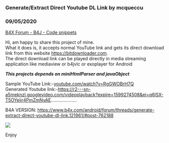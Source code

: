 ### Generate/Extract Direct Youtube DL Link by mcqueccu
### 09/05/2020
[B4X Forum - B4J - Code snippets](https://www.b4x.com/android/forum/threads/121960/)

Hi, am happy to share this project of mine.  
What it does is, it accepts normal YouTube link and gets its direct download link from this website <https://bitdownloader.com>.  
The direct download link can be played directly in media streaming application like mediaview or b4jvlc or exoplayer for Android  
  
***This projects depends on miniHtmlParser and javaObject***  
  
Sample YouTube Link:-[youtube.com/watch?v=RgGWOBrH7Q](http://youtube.com/watch?v=RgGWOBrH7Q)  
Generated Youtube link:-<https://r2---sn-a5meknzl.googlevideo.com/videoplayback?expire=1599274508&ei=q6lSX-T5OYejir4PmZmNyAE>………………..  
  
B4A VERSION: <https://www.b4x.com/android/forum/threads/generate-extract-direct-youtube-dl-link.121961/#post-762188>  
  
![](https://www.b4x.com/android/forum/attachments/99617)  
  
Enjoy